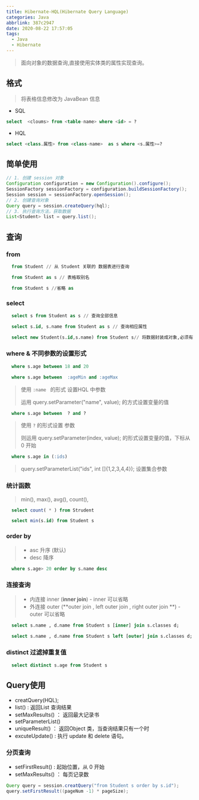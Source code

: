 ```yaml
---
title: Hibernate-HQL(Hibernate Query Language)
categories: Java
abbrlink: 387c2947
date: 2020-08-22 17:57:05
tags:
  - Java
  - Hibernate
---
```


> 面向对象的数据查询,直接使用实体类的属性实现查询。


## 格式

> 将表格信息修改为 JavaBean 信息

- SQL

```sql
select  <cloums> from <table-name> where <id> = ?
```

- HQL

```sql
select <class.属性> from <class-name>  as s where <s.属性>=?
```

## 简单使用

```java
// 1. 创建 session 对象
Configuration configuration = new Configuration().configure();
SessionFactory sessionFactory = configuration.buildSessionFactory();
Session session = sessionFactory.openSession();
// 2. 创建查询对象
Query query = session.createQuery(hql);
// 3. 执行查询方法，获取数据
List<Student> list = query.list();
```

## 查询

### from

```sql
  from Student // 从 Student 关联的 数据表进行查询 
  ```

```sql
  from Student as s // 表格取别名
  ```

```sql
  from Student s //省略 as
```

### select

```sql
  select s from Student as s // 查询全部信息
  ```

```sql
  select s.id, s.name from Student as s // 查询相应属性
  ```

```sql
  select new Student(s.id,s.name) from Student s// 将数据封装成对象,必须有相应的构造函数
  ```

### where & 不同参数的设置形式

```sql
  where s.age between 18 and 20
  ```

```sql
  where s.age between  :ageMin and :ageMax
  ```

  > 使用 `:name ` 的形式 设置HQL 中参数
  >
  > 运用 query.setParameter("name", value); 的方式设置变量的值

```sql
  where s.age between  ? and ?
  ```

  > 使用 `?` 的形式设置 参数
  >
  > 则运用  query.setParameter(index, value); 的形式设置变量的值，下标从 0 开始

```sql
  where s.age in (:ids)
  ```

  

  > query.setParameterList("ids", int []{1,2,3,4,4}); 设置集合参数

### 统计函数

> min(), max(), avg(), count(),

```sql
  select count( * ) from Strudent
  ```

```sql
  select min(s.id) from Student s
  ```

### order by

> - asc 升序 (默认)
> - desc 降序

```sql
  where s.age> 20 order by s.name desc
  ```

  

### 连接查询

> - 内连接 inner (**inner join**) - inner 可以省略
> - 外连接 outer (**outer join , left outer join , right outer join **) - outer 可以省略

```sql
  select s.name , d.name from Student s [inner] join s.classes d;
  ```

```sql
  select s.name , d.name from Student s left [outer] join s.classes d;
  ```

### distinct 过滤掉重复值

```sql
  select distinct s.age from Student s 
  ```

## Query使用

- creatQuery(HQL);
- list() : 返回List 查询结果
- setMaxResults() ： 返回最大记录书
- setParameterList()
- uniqueResult() ： 返回Object 类，当查询结果只有一个时
- excuteUpdate() : 执行 update 和 delete 语句。

### 分页查询

- setFirstResult() : 起始位置，从 0 开始
- setMaxResults() ： 每页记录数

```java
Query query = session.creatQuery("from Student s order by s.id");
query.setFirstResult((pageNum -1) * pageSize);
```



